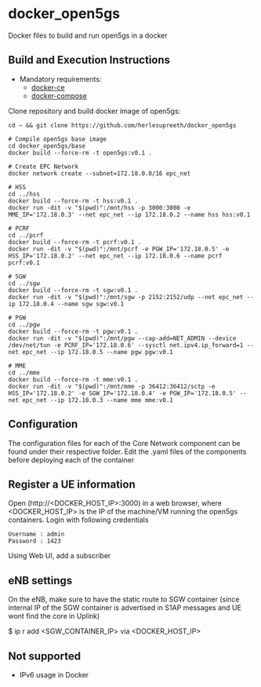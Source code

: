 # docker_open5gs
Docker files to build and run open5gs in a docker

## Build and Execution Instructions

* Mandatory requirements:
	* [docker-ce](https://docs.docker.com/install/linux/docker-ce)
	* [docker-compose](https://docs.docker.com/compose)

Clone repository and build docker image of open5gs:
```
cd ~ && git clone https://github.com/herlesupreeth/docker_open5gs

# Compile open5gs base image
cd docker_open5gs/base
docker build --force-rm -t open5gs:v0.1 .

# Create EPC Network
docker network create --subnet=172.18.0.0/16 epc_net

# HSS
cd ../hss
docker build --force-rm -t hss:v0.1 .
docker run -dit -v "$(pwd)":/mnt/hss -p 3000:3000 -e MME_IP='172.18.0.3' --net epc_net --ip 172.18.0.2 --name hss hss:v0.1

# PCRF
cd ../pcrf
docker build --force-rm -t pcrf:v0.1 .
docker run -dit -v "$(pwd)":/mnt/pcrf -e PGW_IP='172.18.0.5' -e HSS_IP='172.18.0.2' --net epc_net --ip 172.18.0.6 --name pcrf pcrf:v0.1

# SGW
cd ../sgw
docker build --force-rm -t sgw:v0.1 .
docker run -dit -v "$(pwd)":/mnt/sgw -p 2152:2152/udp --net epc_net --ip 172.18.0.4 --name sgw sgw:v0.1

# PGW
cd ../pgw
docker build --force-rm -t pgw:v0.1 .
docker run -dit -v "$(pwd)":/mnt/pgw --cap-add=NET_ADMIN --device /dev/net/tun -e PCRF_IP='172.18.0.6' --sysctl net.ipv4.ip_forward=1 --net epc_net --ip 172.18.0.5 --name pgw pgw:v0.1

# MME
cd ../mme
docker build --force-rm -t mme:v0.1 .
docker run -dit -v "$(pwd)":/mnt/mme -p 36412:36412/sctp -e HSS_IP='172.18.0.2' -e SGW_IP='172.18.0.4' -e PGW_IP='172.18.0.5' --net epc_net --ip 172.18.0.3 --name mme mme:v0.1
```

## Configuration

The configuration files for each of the Core Network component can be found under their respective folder. Edit the .yaml files of the components before deploying each of the container

## Register a UE information

Open (http://<DOCKER_HOST_IP>:3000) in a web browser, where <DOCKER_HOST_IP> is the IP of the machine/VM running the open5gs containers. Login with following credentials
```
Username : admin
Password : 1423
```

Using Web UI, add a subscriber

## eNB settings

On the eNB, make sure to have the static route to SGW container (since internal IP of the SGW container is advertised in S1AP messages and UE wont find the core in Uplink)

$ ip r add <SGW_CONTAINER_IP> via <DOCKER_HOST_IP>

## Not supported
- IPv6 usage in Docker
